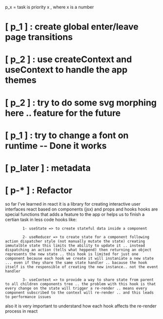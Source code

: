 
p_x = task is priority x , where x is a number


# [ p_1 ] : create global enter/leave page transitions 

# [ p_2 ] : use createContext and useContext to handle the app themes

# [ p_2 ] : try to do some svg morphing here .. feature for the future

# [ p_1 ] : try to change a font on runtime -- Done it works
# [ p_later ] : metadata

# [ p-* ] : Refactor

so far I've learned in react it is a library for creating interactive user interfaces 
react based on components (jsx) and props and hooks
hooks are special functions that adds a feature to the app or helps us to finish a certian task in less code
hooks like:
            
            1- useState => to create stateful data inside a component
            
            2- useReducer => to create state for a component following action dispatcher style (not manually mutate the state) creating immutalble state this limits the ability to update it .. instead dispatching an action (tells what heppend) then returning an object represents the new state .. this hook is limited for just one component because each hook we create it will instaniate a new state ... even if they share the same state handler .. bacause the hook itself is the responsible of creating the new instance.. not the event handler

            3- useContext => to provide a way to share state from parent to all children components tree .. the problem with this hook is that every change on the state will trigger a re-render .. means every component subscribed to the context will re-render .. and this leads to performance issues


also it is very important to understand how each hook affects the re-render process in react
